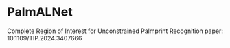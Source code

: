 # PalmALNet

Complete Region of Interest for Unconstrained Palmprint Recognition
paper: 10.1109/TIP.2024.3407666
